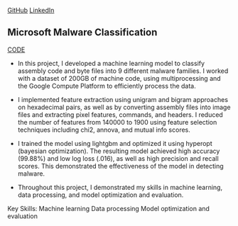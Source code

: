 [GitHub](https://github.com/arun-kumar-c-s)
[LinkedIn](https://www.linkedin.com/in/arun-kumar-c-s/)

## Microsoft Malware Classification 
[CODE](https://github.com/arun-kumar-c-s/Microsoft-Malware-Classification-Challenge)
- In this project, I developed a machine learning model to classify assembly code and byte files into 9 different malware families. I worked with a dataset of 200GB of machine code, using multiprocessing and the Google Compute Platform to efficiently process the data.

- I implemented feature extraction using unigram and bigram approaches on hexadecimal pairs, as well as by converting assembly files into image files and extracting pixel features, commands, and headers. I reduced the number of features from 140000 to 1900 using feature selection techniques including chi2, annova, and mutual info scores.

- I trained the model using lightgbm and optimized it using hyperopt (bayesian optimization). The resulting model achieved high accuracy (99.88%) and low log loss (.016), as well as high precision and recall scores. This demonstrated the effectiveness of the model in detecting malware.

- Throughout this project, I demonstrated my skills in machine learning, data processing, and model optimization and evaluation.

Key Skills:
      Machine learning
      Data processing
      Model optimization and evaluation
      
